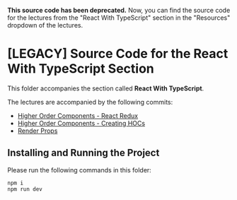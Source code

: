 __This source code has been deprecated.__ Now, you can find the source code for the lectures from the "React With TypeScript" section in the "Resources" dropdown of the lectures.

# [LEGACY] Source Code for the React With TypeScript Section

This folder accompanies the section called **React With TypeScript**.

The lectures are accompanied by the following commits:

- [Higher Order Components - React Redux](https://github.com/d-dmytro/react-with-typescript/commit/76e9f5f471812fbd9bf551e0830489723fdca823)
- [Higher Order Components - Creating HOCs](https://github.com/d-dmytro/react-with-typescript/commit/0423eaa961cf1b39a9104580438867d56562f4b0)
- [Render Props](https://github.com/d-dmytro/react-with-typescript/commit/1d79b9558c0efa2f60232cc5997d8f7a27d65625)

## Installing and Running the Project

Please run the following commands in this folder:

```
npm i
npm run dev
```
